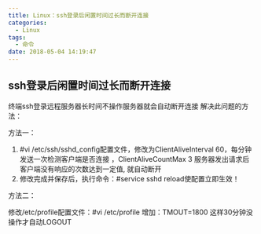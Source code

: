 ```yaml
---
title: Linux：ssh登录后闲置时间过长而断开连接
categories:
  - Linux
tags:
  - 命令
date: 2018-05-04 14:19:47
---
```


## ssh登录后闲置时间过长而断开连接

终端ssh登录远程服务器长时间不操作服务器就会自动断开连接
解决此问题的方法：

方法一：

1. \#vi /etc/ssh/sshd_config配置文件，修改为ClientAliveInterval 60，每分钟发送一次检测客户端是否连接 ，ClientAliveCountMax 3 服务器发出请求后客户端没有响应的次数达到一定值, 就自动断开
2. 修改完成并保存后，执行命令：#service sshd reload使配置立即生效！

方法二：

修改/etc/profile配置文件：#vi /etc/profile 增加：TMOUT=1800 这样30分钟没操作才自动LOGOUT
